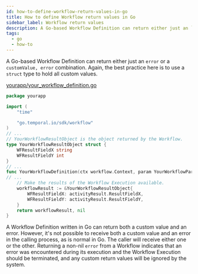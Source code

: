 ```yaml
---
id: how-to-define-workflow-return-values-in-go
title: How to define Workflow return values in Go
sidebar_label: Workflow return values
description: A Go-based Workflow Definition can return either just an `error` or a `customValue, error` combination.
tags:
  - go
  - how-to
---
```


A Go-based Workflow Definition can return either just an `error` or a `customValue, error` combination.
Again, the best practice here is to use a `struct` type to hold all custom values.

<!--SNIPSTART go-samples-yourapp-your-workflow-definition { "selectedLines":["1-7","15-19","22","51-57"] } -->

[yourapp/your_workflow_definition.go](https://github.com/temporalio/samples-go/blob/yourapp/yourapp/your_workflow_definition.go)

```go
package yourapp

import (
	"time"

	"go.temporal.io/sdk/workflow"
)
// ...
// YourWorkflowResultObject is the object returned by the Workflow.
type YourWorkflowResultObject struct {
	WFResultFieldX string
	WFResultFieldY int
}
// ...
func YourWorkflowDefinition(ctx workflow.Context, param YourWorkflowParam) (*YourWorkflowResultObject, error) {
// ...
	// Make the results of the Workflow Execution available.
	workflowResult := &YourWorkflowResultObject{
		WFResultFieldX: activityResult.ResultFieldX,
		WFResultFieldY: activityResult.ResultFieldY,
	}
	return workflowResult, nil
}
```

<!--SNIPEND-->

A Workflow Definition written in Go can return both a custom value and an error.
However, it's not possible to receive both a custom value and an error in the calling process, as is normal in Go.
The caller will receive either one or the other.
Returning a non-nil `error` from a Workflow indicates that an error was encountered during its execution and the Workflow Execution should be terminated, and any custom return values will be ignored by the system.
